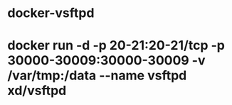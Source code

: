 # docker-vsftpd

# docker run -d -p 20-21:20-21/tcp -p 30000-30009:30000-30009 -v /var/tmp:/data --name vsftpd xd/vsftpd
